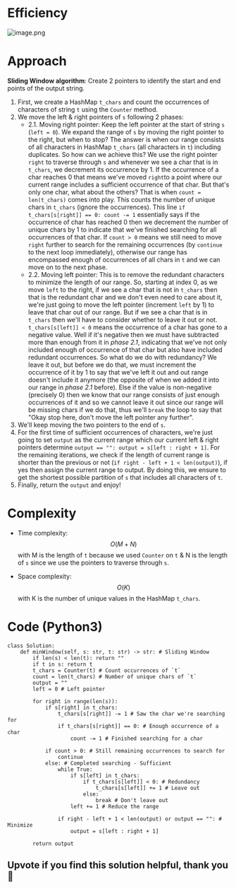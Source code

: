 # Efficiency
![image.png](https://assets.leetcode.com/users/images/467a1421-dfa6-408d-a03a-f1ac7cc234e5_1707068041.8072896.png)

# Approach
**Sliding Window algorithm**: Create 2 pointers to identify the start and end points of the output string.
1. First, we create a HashMap `t_chars` and count the occurrences of characters of string `t` using the `Counter` method.
2. We move the left & right pointers of `s` following 2 phases:
    * 2.1. Moving right pointer: Keep the left pointer at the start of string `s` (`left = 0`). We expand the range of `s` by moving the right pointer to the right, but when to stop? The answer is when our range consists of all characters in HashMap `t_chars` (all characters in `t`) including duplicates. So how can we achieve this? We use the right pointer `right` to traverse through `s` and whenever we see a char that is in `t_chars`, we decrement its occurrence by 1. If the occurrence of a char reaches 0 that means we've moved `right`to a point where our current range includes a sufficient occurrence of that char. But that's only one char, what about the others? That is when `count = len(t_chars)` comes into play. This counts the number of unique chars in `t_chars` (ignore the occurrences). This line `if t_chars[s[right]] == 0: count -= 1` essentially says if the occurrence of char has reached 0 then we decrement the number of unique chars by 1 to indicate that we've finished searching for all occurrences of that char. If `count > 0` means we still need to move `right` further to search for the remaining occurrences (by `continue` to the next loop immediately), otherwise our range has encompassed enough of occurrences of all chars in `t` and we can move on to the next phase.
    * 2.2. Moving left pointer: This is to remove the redundant characters to minimize the length of our range. So, starting at index 0, as we move `left` to the right, if we see a char that is not in `t_chars` then that is the redundant char and we don't even need to care about it, we're just going to move the left pointer (increment `left` by 1) to leave that char out of our range. But if we see a char that is in `t_chars` then we'll have to consider whether to leave it out or not. `t_chars[s[left]] < 0` means the occurrence of a char has gone to a negative value. Well if it's negative then we must have subtracted more than enough from it in *phase 2.1*, indicating that we've not only included enough of occurrence of that char but also have included redundant occurrences. So what do we do with redundancy? We leave it out, but before we do that, we must increment the occurrence of it by 1 to say that we've left it out and out range doesn't include it anymore (the opposite of when we added it into our range in *phase 2.1* before). Else if the value is non-negative (precisely 0) then we know that our range consists of just enough occurrences of it and so we cannot leave it out since our range will be missing chars if we do that, thus we'll `break` the loop to say that "Okay stop here, don't move the left pointer any further".
3. We'll keep moving the two pointers to the end of `s`.
4. For the first time of sufficient occurrences of characters, we're just going to set `output` as the current range which our current left & right pointers determine `output == "": output = s[left : right + 1]`. For the remaining iterations, we check if the length of current range is shorter than the previous or not (`if right - left + 1 < len(output)`), if yes then assign the current range to output. By doing this, we ensure to get the shortest possible partition of `s` that includes all characters of `t`.
5. Finally, return the `output` and enjoy!

# Complexity
- Time complexity: $$O(M+N)$$ with M is the length of `t` because we used `Counter` on `t` & N is the length of `s` since we use the pointers to traverse through `s`.
<!-- Add your time complexity here, e.g. $$O(n)$$ -->

- Space complexity: $$O(K)$$ with K is the number of unique values in the HashMap `t_chars`.
<!-- Add your space complexity here, e.g. $$O(n)$$ -->

# Code (Python3)
```python3 []
class Solution:
    def minWindow(self, s: str, t: str) -> str: # Sliding Window
        if len(s) < len(t): return ""
        if t in s: return t
        t_chars = Counter(t) # Count occurrences of `t`
        count = len(t_chars) # Number of unique chars of `t`
        output = ""
        left = 0 # Left pointer
        
        for right in range(len(s)):
            if s[right] in t_chars:
                t_chars[s[right]] -= 1 # Saw the char we're searching for
                if t_chars[s[right]] == 0: # Enough occurrence of a char
                    count -= 1 # Finished searching for a char
            
            if count > 0: # Still remaining occurrences to search for
                continue
            else: # Completed searching - Sufficient
                while True:
                    if s[left] in t_chars:
                        if t_chars[s[left]] < 0: # Redundancy
                            t_chars[s[left]] += 1 # Leave out
                        else:
                            break # Don't leave out
                    left += 1 # Reduce the range
                
                if right - left + 1 < len(output) or output == "": # Minimize
                    output = s[left : right + 1]
        
        return output
```
## Upvote if you find this solution helpful, thank you 🤍
